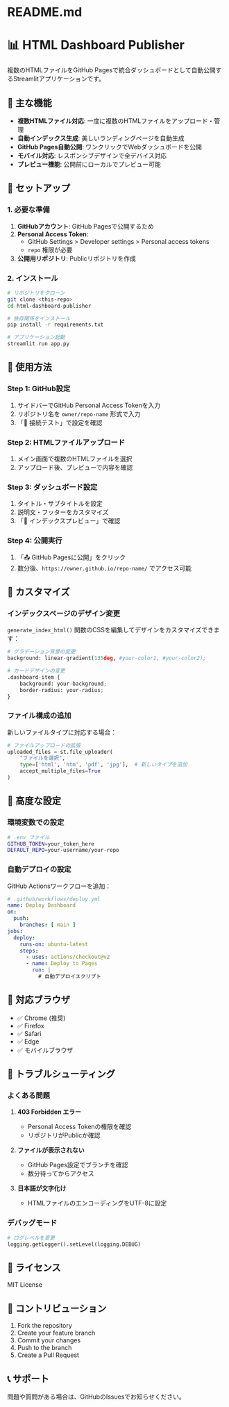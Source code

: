 # README.md
# 📊 HTML Dashboard Publisher

複数のHTMLファイルをGitHub Pagesで統合ダッシュボードとして自動公開するStreamlitアプリケーションです。

## 🌟 主な機能

- **複数HTMLファイル対応**: 一度に複数のHTMLファイルをアップロード・管理
- **自動インデックス生成**: 美しいランディングページを自動生成
- **GitHub Pages自動公開**: ワンクリックでWebダッシュボードを公開
- **モバイル対応**: レスポンシブデザインで全デバイス対応
- **プレビュー機能**: 公開前にローカルでプレビュー可能

## 🚀 セットアップ

### 1. 必要な準備

1. **GitHubアカウント**: GitHub Pagesで公開するため
2. **Personal Access Token**: 
   - GitHub Settings > Developer settings > Personal access tokens
   - `repo` 権限が必要
3. **公開用リポジトリ**: Publicリポジトリを作成

### 2. インストール

```bash
# リポジトリをクローン
git clone <this-repo>
cd html-dashboard-publisher

# 依存関係をインストール
pip install -r requirements.txt

# アプリケーション起動
streamlit run app.py
```

## 📖 使用方法

### Step 1: GitHub設定
1. サイドバーでGitHub Personal Access Tokenを入力
2. リポジトリ名を `owner/repo-name` 形式で入力
3. 「🧪 接続テスト」で設定を確認

### Step 2: HTMLファイルアップロード
1. メイン画面で複数のHTMLファイルを選択
2. アップロード後、プレビューで内容を確認

### Step 3: ダッシュボード設定
1. タイトル・サブタイトルを設定
2. 説明文・フッターをカスタマイズ
3. 「👀 インデックスプレビュー」で確認

### Step 4: 公開実行
1. 「📤 GitHub Pagesに公開」をクリック
2. 数分後、`https://owner.github.io/repo-name/` でアクセス可能

## 🎨 カスタマイズ

### インデックスページのデザイン変更
`generate_index_html()` 関数のCSSを編集してデザインをカスタマイズできます：

```python
# グラデーション背景の変更
background: linear-gradient(135deg, #your-color1, #your-color2);

# カードデザインの変更
.dashboard-item {
    background: your-background;
    border-radius: your-radius;
}
```

### ファイル構成の追加
新しいファイルタイプに対応する場合：

```python
# ファイルアップロードの拡張
uploaded_files = st.file_uploader(
    "ファイルを選択",
    type=['html', 'htm', 'pdf', 'jpg'],  # 新しいタイプを追加
    accept_multiple_files=True
)
```

## 🔧 高度な設定

### 環境変数での設定
```bash
# .env ファイル
GITHUB_TOKEN=your_token_here
DEFAULT_REPO=your-username/your-repo
```

### 自動デプロイの設定
GitHub Actionsワークフローを追加：

```yaml
# .github/workflows/deploy.yml
name: Deploy Dashboard
on:
  push:
    branches: [ main ]
jobs:
  deploy:
    runs-on: ubuntu-latest
    steps:
      - uses: actions/checkout@v2
      - name: Deploy to Pages
        run: |
          # 自動デプロイスクリプト
```

## 📱 対応ブラウザ

- ✅ Chrome (推奨)
- ✅ Firefox
- ✅ Safari
- ✅ Edge
- ✅ モバイルブラウザ

## 🐛 トラブルシューティング

### よくある問題

1. **403 Forbidden エラー**
   - Personal Access Tokenの権限を確認
   - リポジトリがPublicか確認

2. **ファイルが表示されない**
   - GitHub Pages設定でブランチを確認
   - 数分待ってからアクセス

3. **日本語が文字化け**
   - HTMLファイルのエンコーディングをUTF-8に設定

### デバッグモード

```python
# ログレベルを変更
logging.getLogger().setLevel(logging.DEBUG)
```

## 📄 ライセンス

MIT License

## 🤝 コントリビューション

1. Fork the repository
2. Create your feature branch
3. Commit your changes
4. Push to the branch
5. Create a Pull Request

## 📞 サポート

問題や質問がある場合は、GitHubのIssuesでお知らせください。